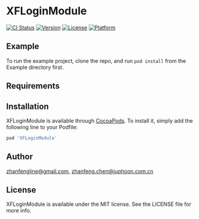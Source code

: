 # XFLoginModule

[![CI Status](https://img.shields.io/travis/zhanfengline@gmail.com/XFLoginModule.svg?style=flat)](https://travis-ci.org/zhanfengline@gmail.com/XFLoginModule)
[![Version](https://img.shields.io/cocoapods/v/XFLoginModule.svg?style=flat)](https://cocoapods.org/pods/XFLoginModule)
[![License](https://img.shields.io/cocoapods/l/XFLoginModule.svg?style=flat)](https://cocoapods.org/pods/XFLoginModule)
[![Platform](https://img.shields.io/cocoapods/p/XFLoginModule.svg?style=flat)](https://cocoapods.org/pods/XFLoginModule)

## Example

To run the example project, clone the repo, and run `pod install` from the Example directory first.

## Requirements

## Installation

XFLoginModule is available through [CocoaPods](https://cocoapods.org). To install
it, simply add the following line to your Podfile:

```ruby
pod 'XFLoginModule'
```

## Author

zhanfengline@gmail.com, zhanfeng.chen@juphoon.com.cn

## License

XFLoginModule is available under the MIT license. See the LICENSE file for more info.
